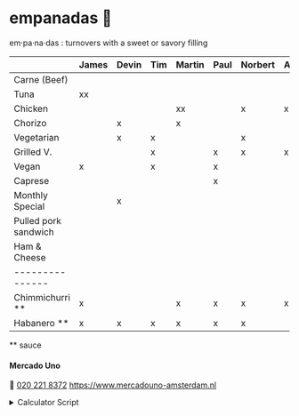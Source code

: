 # empanadas 🥟

em·pa·na·das
: turnovers with a sweet or savory filling

|                      | James | Devin | Tim | Martin | Paul | Norbert | Axel | Iulia | Marcel | Thijs | Travis | Egbert | Emile | Javier | Anja |
| :----------------    | :---- | :---- | :-- | :----- | :--- | :------ | :--- | :---- | :----- | :---- | :----- | :----- | :---- | :----- | :--- |
| Carne (Beef)         |       |       |     |        |      |         |      |       | x      |       |        |        |       | x      |      |
| Tuna                 | xx    |       |     |        |      |         |      |       |        |       |        |        |       |        |      |
| Chicken              |       |       |     | xx     |      | x       | x    |       | x      |       |        |        |       |        |      |
| Chorizo              |       | x     |     | x      |      |         |      |       |        | x     |        |        |       |        | x    |
| Vegetarian           |       | x     | x   |        |      | x       |      |       |        |       |        | x      | x     |        | x    |
| Grilled V.           |       |       | x   |        | x    | x       | x    | x     | x      | x     |        |        |       |        |      |
| Vegan                | x     |       | x   |        | x    |         |      | xx    |        |       |        | x      |       |        | x    |
| Caprese              |       |       |     |        | x    |         |      |       |        |       | xx     | x      |       |        |      |
| Monthly Special      |       | x     |     |        |      |         |      |       |        | x     |        |        | x     |        |      |
| Pulled pork sandwich |       |       |     |        |      |         |      |       |        |       |        |        |       |        |      |
| Ham & Cheese         |       |       |     |        |      |         |      |       |        |       |        |        |       | x      |      |
| ---------------      |       |       |     |        |      |         |      |       |        |       |        |        |       |        |      |
| Chimmichurri \*\*    | x     |       |     | x      | x    | x       | x    |       | x      | x     |        | xx     | x     |        | x    |
| Habanero \*\*        | x     | x     | x   | x      | x    | x       |      | x     |        |       | x      |        | x     |        |      |

\*\* sauce

#### Mercado Uno

🤙 [020 221 8372](tel:+31202218372)
https://www.mercadouno-amsterdam.nl

<details> 
<summary>Calculator Script</summary>
  <script>
    Array.from(document.querySelectorAll('th')).slice(1).forEach(th => {
      th.innerHTML = `<label><input type='checkbox'>${th.textContent}</label>`;
      th.querySelector('input').addEventListener('change', () => {
        document.querySelector('p').innerHTML = (Array.from(document.querySelectorAll("th :checked")).map(checkbox => {
          return Array.from(document.querySelectorAll('table :first-child th')).indexOf(checkbox.closest("th"))
        }).reduce((rows, index) => {
          return rows.map(row => {
            row[1] = row[1] + (row[0].querySelectorAll('td').item(index).textContent.trim() || '')
            return row
          })
        }, Array.from(document.querySelectorAll('tr')).slice(1).map(tr => [tr, ''])
        )
          .filter(counts => counts[1].length > 0)
          .map(counts => `${counts[0].querySelector('td').textContent}: ${counts[1].length}`)
          .join("<br />"))
      })
    })
  </script>
</details>
